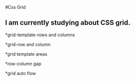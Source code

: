 #Css Grid

## I am currently studying about CSS grid.


*grid-template-rows and columns

*grid-row and column

*grid template areas

*row-column gap

*grid auto flow
